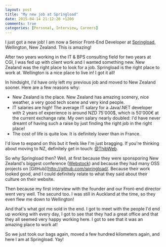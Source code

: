 ```yaml
---
layout: post
title: "My new job at Springload"
date: 2015-04-14 21:12:20 +1200
comments: true
categories: [Personal, Interview, Careers]
---
```


I just got a new job! I am now a Senior Front-End Developer at [Springload](http://springload.co.nz/), Wellington, New Zealand. This is amazing!

After two years working in the IT & BPS consulting field for two years at CGI, I was fed up with client work and I wanted something new. New Zealand was the right place to look for a job. Springload is the right place to work at. Wellington is a nice place to live in! I got it all!

<!-- more -->

In hindsight, I'd have only left my previous job and moved to New Zealand sooner. Here are a few reasons why:

- New Zealand is the place. New Zealand has amazing scenery, nice weather, a very good tech scene and very kind people.
- IT salaries are high! The average IT salary for a Java/.NET developer with 2 years of experience is around NZD 75'000$, which is 50'000€ at the current exchange rate. My own salary nearly doubled: I'd have never dreamt of having such a raise by just finding the right job in the right place!
- The cost of life is quite low. It is definitely lower than in France.

I'd love to expand on this but it feels like I'm just bragging. If you're thinking about moving to NZ, definitely get in touch: [@ThibWeb](https://twitter.com/ThibWeb).

So why Springload then? Well, at first because they were sponsporing New Zealand's biggest conference ([Webstock](http://www.webstock.org.nz/)) and because they had many OSS projects on [GitHub](http://github.com/springload/. Because their work looked good, and I could definitely relate to what they said about their culture on their website.

Then because my first interview with the founder and our Front-end director went very well. The secund too. I was still in Auckland at the time, so they even flew me down to Wellington!

And that's what got me sold in the end. I got to meet with the people I'd end up working with every day, I got to see that they had a great office and that they all seemed very happy working here. I got to see that it was an amazing place to work at!

So we just took our bags again, moved a few hundred kilometers again, and here I am at Springload. Yay!
